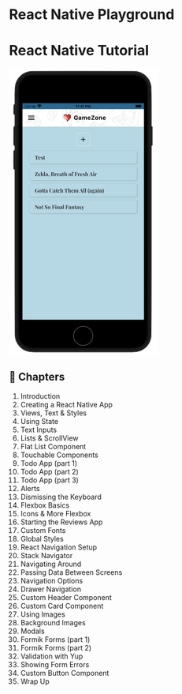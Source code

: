 # React Native Playground

# React Native Tutorial

<img src="./images/demo.png" alt="Demo" width="300">

## 📖 Chapters

1. Introduction
1. Creating a React Native App
1. Views, Text & Styles
1. Using State
1. Text Inputs
1. Lists & ScrollView
1. Flat List Component
1. Touchable Components
1. Todo App (part 1)
1. Todo App (part 2)
1. Todo App (part 3)
1. Alerts
1. Dismissing the Keyboard
1. Flexbox Basics
1. Icons & More Flexbox
1. Starting the Reviews App
1. Custom Fonts
1. Global Styles
1. React Navigation Setup
1. Stack Navigator
1. Navigating Around
1. Passing Data Between Screens
1. Navigation Options
1. Drawer Navigation
1. Custom Header Component
1. Custom Card Component
1. Using Images
1. Background Images
1. Modals
1. Formik Forms (part 1)
1. Formik Forms (part 2)
1. Validation with Yup
1. Showing Form Errors
1. Custom Button Component
1. Wrap Up
